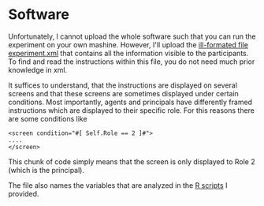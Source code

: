# Software 

Unfortunately, I cannot upload the whole software such that you can run the experiment on your own mashine. However, I'll upload the [ill-formated file experiment.xml](https://github.com/Howquez/The-hidden-Benefits-of-Monitoring/blob/master/Software/experiment.xml) that contains all the information visible to the participants. To find and read the instructions within this file, you do not need much prior knowledge in xml.

It suffices to understand, that the instructions are displayed on several screens and that these screens are sometimes displayed under certain conditions. Most importantly, agents and principals have differently framed instructions which are displayed to their specific role. For this reasons there are some conditions like 
```
<screen condition="#[ Self.Role == 2 ]#">
....
</screen>
``` 
This chunk of code simply means that the screen is only displayed to Role 2 (which is the principal).

The file also names the variables that are analyzed in the [R scripts](https://github.com/Howquez/The-hidden-Benefits-of-Monitoring/tree/master/R_Scripts) I provided.
